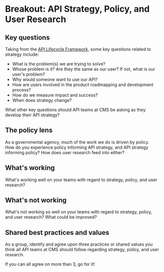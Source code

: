 # Breakout: API Strategy, Policy, and User Research

## Key questions
Taking from the [API Lifecycle Framework](https://github.com/switzersc-usds/cms-api-framework/blob/master/api-lifecycle-framework.md), some key questions related to strategy include:

* What is the problem(s) we are trying to solve? 
* Whose problem is it? Are they the same as our user? If not, what is our user's problem?
* Why would someone want to use our API?
* How are users involved in the product roadmapping and development process?
* How do we measure impact and success?
* When does strategy change?

What other key questions should API teams at CMS be asking as they develop their API strategy? 

## The policy lens
As a governmental agency, much of the work we do is driven by policy. How do you experience policy informing API strategy, and API strategy informing policy? How does user research feed into either?

## What's working
What's working well on your teams with regard to strategy, policy, and user research?

## What's not working
What's not working so well on your teams with regard to strategy, policy, and user research? What could be improved?

## Shared best practices and values
As a group, identify and agree upon three practices or shared values you think all API teams at CMS should follow regarding strategy, policy, and user research. 

If you can all agree on more than 3, go for it!